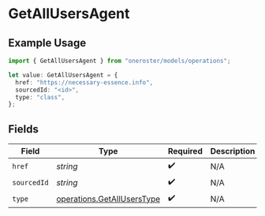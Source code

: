# GetAllUsersAgent

## Example Usage

```typescript
import { GetAllUsersAgent } from "oneroster/models/operations";

let value: GetAllUsersAgent = {
  href: "https://necessary-essence.info",
  sourcedId: "<id>",
  type: "class",
};
```

## Fields

| Field                                                                    | Type                                                                     | Required                                                                 | Description                                                              |
| ------------------------------------------------------------------------ | ------------------------------------------------------------------------ | ------------------------------------------------------------------------ | ------------------------------------------------------------------------ |
| `href`                                                                   | *string*                                                                 | :heavy_check_mark:                                                       | N/A                                                                      |
| `sourcedId`                                                              | *string*                                                                 | :heavy_check_mark:                                                       | N/A                                                                      |
| `type`                                                                   | [operations.GetAllUsersType](../../models/operations/getalluserstype.md) | :heavy_check_mark:                                                       | N/A                                                                      |